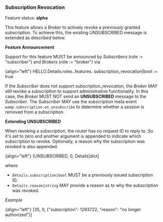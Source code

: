 ### Subscription Revocation

Feature status: **alpha**

This feature allows a *Broker* to actively revoke a previously granted subscription.
To achieve this, the existing UNSUBSCRIBED message is extended as described below.

**Feature Announcement**

Support for this feature MUST be announced by *Subscribers* (role := "subscriber") and *Brokers* (role := "broker") via

{align="left"}
        HELLO.Details.roles.<role>.features.
             subscription_revocation|bool := true

If the *Subscriber* does not support subscription_revocation, the *Broker* MAY still revoke a subscription to
support administrative functionality. In this case, the *Broker* MUST NOT send an **UNSUBSCRIBED**
message to the *Subscriber*. The *Subscriber* MAY use the subscription meta event `wamp.subscription.on_unsubscribe`
to determine whether a session is removed from a subscription.

**Extending UNSUBSCRIBED**

When revoking a subscription, the router has no request ID to reply to. So it's set to zero and another argument is
appended to indicate which subscription to revoke. Optionally, a reason why the subscription was revoked is also appended.

{align="left"}
        [UNSUBSCRIBED, 0, Details|dict]

where

 * `Details.subscription|bool` MUST be a previously issued subscription ID.
 * `Details.reason|string` MAY provide a reason as to why the subscription was revoked.

*Example*

{align="left"}
        [35, 0, {"subscription": 1293722, "reason": "no longer authorized"}]
